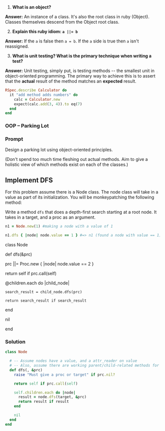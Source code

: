 1. **What is an object?**

**Answer:**
An instance of a class. It's also the root class in ruby (Object). Classes themselves descend from the Object root class.


2. **Explain this ruby idiom: `a ||= b`**

**Answer:**
If the `a` is false then `a = b`. If the `a` side is true then `a` isn't reassigned.

3. **What is unit testing? What is the primary technique when writing a test?**

**Answer:**
Unit testing, simply put, is testing methods -- the smallest unit in object-oriented programming. The primary way to achieve this is to assert that the **actual** result of the method matches an **expected** result.

```rb
RSpec.describe Calculator do
  it "add method adds numbers" do
    calc = Calculator.new
    expect(calc.add(3, 4)).to eq(7)
  end
end
```


### OOP – Parking Lot

### Prompt

Design a parking lot using object-oriented principles.

(Don't spend too much time fleshing out actual methods. Aim to give a
holistic view of which methods exist on each of the classes.)




## Implement DFS

For this problem assume there is a Node class. The node class will take in a value as part of its initialization. You will be monkeypatching the following method:

Write a method `dfs` that does a depth-first search starting at a root node. It takes in a target, and a proc as an argument.
```ruby
n1 = Node.new(1) #making a node with a value of 1

n1.dfs { |node| node.value == 1 } #=> n1 (found a node with value == 1)
```

class Node

def dfs(&prc)

prc ||= Proc.new { |node| node.value == 2 }

return self if prc.call(self)

@children.each do |child_node|

    search_result = child_node.dfs(prc)

    return search_result if search_result

end

nil

end



### Solution

```rb
class Node

  # -- Assume nodes have a value, and a attr_reader on value
  # -- Also, assume there are working parent/child-related methods for Node
  def dfs(, &prc)
    raise "Must give a proc or target" if prc.nil?

    return self if prc.call(self)

    self.children.each do |node|
      result = node.dfs(target, &prc)
      return result if result
    end

    nil
  end
end
```